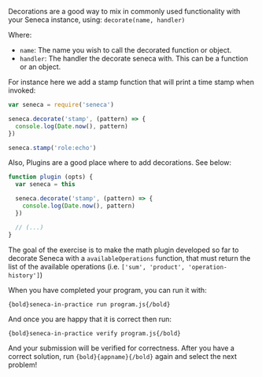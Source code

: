 Decorations are a good way to mix in commonly used functionality with your Seneca
instance, using: `decorate(name, handler)`

Where:
- `name`: The name you wish to call the decorated function or object.
- `handler`: The handler the decorate seneca with. This can be a function or an object.

For instance here we add a stamp function that will print a time stamp when invoked:

```javascript
var seneca = require('seneca')

seneca.decorate('stamp', (pattern) => {
  console.log(Date.now(), pattern)
})

seneca.stamp('role:echo')
```

Also, Plugins are a good place where to add decorations. See below:

```javascript
function plugin (opts) {
  var seneca = this

  seneca.decorate('stamp', (pattern) => {
    console.log(Date.now(), pattern)
  })

  // (...)
}
```

The goal of the exercise is to make the math plugin developed so far to decorate
Seneca with a `availableOperations` function, that must return the list of the
available operations (i.e. `['sum', 'product', 'operation-history']`)

When you have completed your program, you can run it with:

    {bold}seneca-in-practice run program.js{/bold}

And once you are happy that it is correct then run:

    {bold}seneca-in-practice verify program.js{/bold}

And your submission will be verified for correctness.
After you have a correct solution, run `{bold}{appname}{/bold}` again and
select the next problem!
